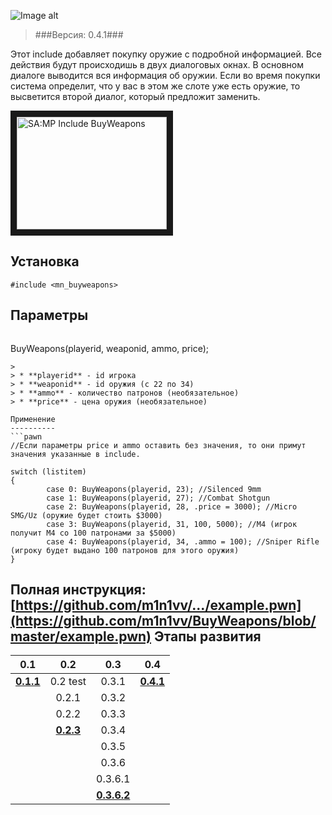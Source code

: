 ![Image alt](http://pawn-wiki.ru/uploads/imgs/img_1466732388__bw-logo.png)
> ###Версия: 0.4.1###

Этот include добавляет покупку оружие с подробной информацией. Все действия будут происходишь в двух диалоговых окнах. В основном диалоге выводится вся информация об оружии. Если во время покупки система определит, что у вас в этом же слоте уже есть оружие, то высветится второй диалог, который предложит заменить.

<a href="http://www.youtube.com/watch?feature=player_embedded&v=f72H9AEBAKUE" target="_blank"><img src="http://img.youtube.com/vi/f72H9AEBAKU/0.jpg" 
alt="SA:MP Include BuyWeapons" width="240" height="180" border="10" /></a>

Установка
---------
```pawn
#include <mn_buyweapons>
```

Параметры
---------
> 
> ```pawn
BuyWeapons(playerid, weaponid, ammo, price);
```
> 
> * **playerid** - id игрока
> * **weaponid** - id оружия (с 22 по 34)
> * **ammo** - количество патронов (необязательное)
> * **price** - цена оружия (необязательное)

Применение
----------
```pawn
//Если параметры price и ammo оставить без значения, то они примут значения указанные в include.

switch (listitem)
{
        case 0: BuyWeapons(playerid, 23); //Silenced 9mm
        case 1: BuyWeapons(playerid, 27); //Combat Shotgun
        case 2: BuyWeapons(playerid, 28, .price = 3000); //Micro SMG/Uz (оружие будет стоить $3000)
        case 3: BuyWeapons(playerid, 31, 100, 5000); //M4 (игрок получит M4 со 100 патронами за $5000)
        case 4: BuyWeapons(playerid, 34, .ammo = 100); //Sniper Rifle (игроку будет выдано 100 патронов для этого оружия)
}
```
Полная инструкция: [https://github.com/m1n1vv/.../example.pwn](https://github.com/m1n1vv/BuyWeapons/blob/master/example.pwn)
Этапы развития
--------------

|0.1|0.2|0.3|0.4|
|:-:|:-:|:-:|:-:|
|[**0.1.1**](https://github.com/m1n1vv/Pawn/blob/master/BuyWeapons/outdated_scripts/buy_weapons_0.1.inc)|0.2 test|0.3.1|[**0.4.1**](https://github.com/m1n1vv/BuyWeapons/blob/master/mn_buyweapons.inc)|
||0.2.1|0.3.2|
||0.2.2|0.3.3|
||[**0.2.3**](https://github.com/m1n1vv/Pawn/blob/master/BuyWeapons/outdated_scripts/buy_weapons_0.2.inc)|0.3.4|
|||0.3.5|
|||0.3.6|
|||0.3.6.1|
|||[**0.3.6.2**](https://github.com/m1n1vv/Pawn/blob/master/BuyWeapons/outdated_scripts/buy_weapons_0.3.inc)|
